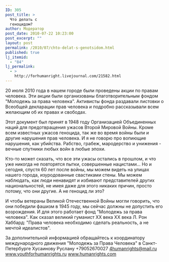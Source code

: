 ```yaml
---
ID: 305
post_title: >
  Что делать с
  геноцидом?
author: Модератор
post_date: 2010-07-22 10:23:00
post_excerpt: ""
layout: post
permalink: /2010/07/chto-delat-s-genotsidom.html
published: true
lj_itemid:
  - "84"
lj_permalink:
  - >
    http://forhumanright.livejournal.com/21582.html
---
```

20 июля 2010 года в нашем городе были проведены акции по правам человека. Эти акции были организованы благотворительным фондом "Молодежь за права человека". Активисты фонда раздавали листовки о Всеобщей декларации прав человека и подробно рассказывали всем желающим об их правах и свободах.

Этот документ был принят в 1948 году Организацией Объединенных наций для предотвращения ужасов Второй Мировой Войны. Кроме всем известных ужасов геноцида, так же во время войны были и другие нарушения прав человека. И я не говорю про вопиющие нарушения, как убийства. Рабство, грабеж, мародерство и унижения - вечные спутники любых войн в любые эпохи.

Кто-то может сказать, что все эти ужасы остались в прошлом, и что уже никогда не повторятся пытки, совершенные нацистами... Но и сегодня, спустя 60 лет после войны, мы можем видеть на улицах нашего города, изуродованные свастиками стены. Мы можем наблюдать, как люди ненавидят и избивают представителей других национальностей, не имея даже для этого никаких причин, просто потому, что они другие. А не геноцид ли это?

И чтобы ветераны Великой Отечественной Войны могли говорить, что они победили фашизм в 1945 году, мы сейчас должны не допустить его возрождения. И для этого работает фонд "Молодежь за права человека". Как сказал великий гуманист ХХ века ХХ века Л. Рон Хаббард: "Права человека необходимо сделать реальность, а не мечтой идеалистов".

За дополнительной информацией обращайтесь
к координатору международного движения
"Молодежь за Права Человека" в Санкт-Петербурге
Хусаинову Руслану
+79052670027
4humanrights@mail.ru
www.youthforhumanrights.ru
www.humanrights.com